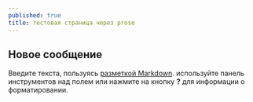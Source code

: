 ```yaml
---
published: true
title: тестовая страница через prose
---
```



## Новое сообщение

Введите текста, пользуясь [разметкой Markdown](http://daringfireball.net/projects/markdown/). используйте панель инструментов над полем или нажмите на кнопку **?** для информации о форматировании.
